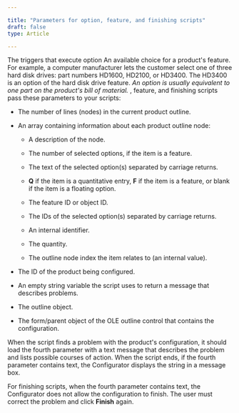 ```yaml
---

title: "Parameters for option, feature, and finishing scripts"
draft: false
type: Article

---
```


The triggers that execute option An available choice for a product's feature. For example, a computer manufacturer lets the customer select one of three hard disk drives: part numbers HD1600, HD2100, or HD3400. The HD3400 is an option of the hard disk drive feature. *An option is usually equivalent to one part on the product's bill of material.* , feature, and finishing scripts pass these parameters to your scripts:

- The number of lines (nodes) in the current product outline.

- An array containing information about each product outline node:

    - A description of the node.

    - The number of selected options, if the item is a feature.

    - The text of the selected option(s) separated by carriage returns.

    - **Q** if the item is a quantitative entry, **F** if the item is a feature, or blank if the item is a floating option.

    - The feature ID or object ID.

    - The IDs of the selected option(s) separated by carriage returns.

    - An internal identifier.

    - The quantity.

    - The outline node index the item relates to (an internal value).

- The ID of the product being configured.

- An empty string variable the script uses to return a message that describes problems.

- The outline object.

- The form/parent object of the OLE outline control that contains the configuration.

When the script finds a problem with the product's configuration, it should load the fourth parameter with a text message that describes the problem and lists possible courses of action. When the script ends, if the fourth parameter contains text, the Configurator displays the string in a message box.

For finishing scripts, when the fourth parameter contains text, the Configurator does not allow the configuration to finish. The user must correct the problem and click **Finish** again.

​